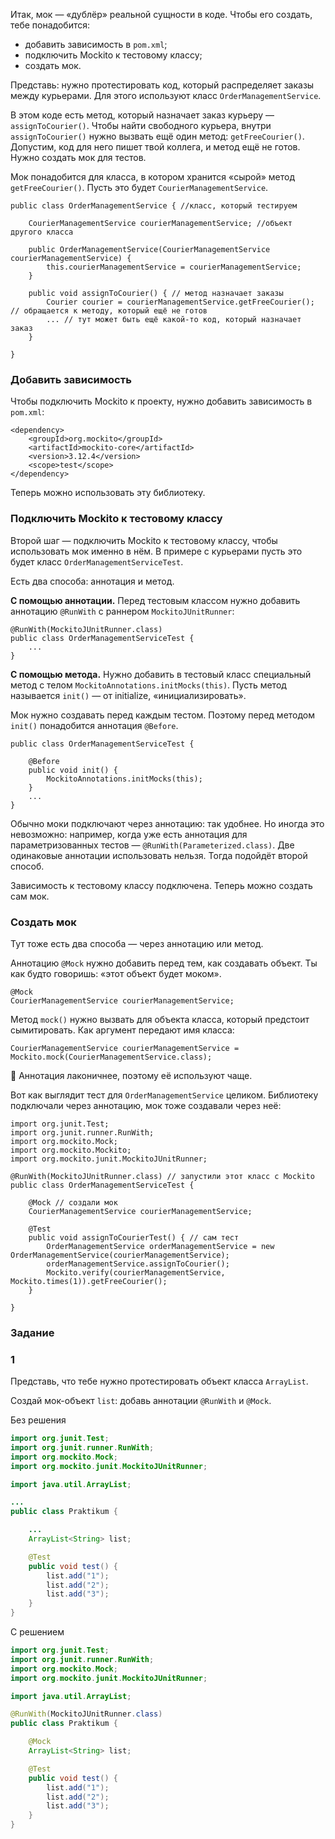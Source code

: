 Итак, мок — «дублёр» реальной сущности в коде. Чтобы его создать, тебе понадобится:

- добавить зависимость в `pom.xml`;
- подключить Mockito к тестовому классу;
- создать мок.

Представь: нужно протестировать код, который распределяет заказы между курьерами. Для этого используют класс `OrderManagementService`.

В этом коде есть метод, который назначает заказ курьеру — `assignToCourier()`. Чтобы найти свободного курьера, внутри `assignToCourier()` нужно вызвать ещё один метод: `getFreeCourier()`. Допустим, код для него пишет твой коллега, и метод ещё не готов. Нужно создать мок для тестов.

Мок понадобится для класса, в котором хранится «сырой» метод `getFreeCourier()`. Пусть это будет `CourierManagementService`.

```
public class OrderManagementService { //класс, который тестируем

    CourierManagementService courierManagementService; //объект другого класса
        
    public OrderManagementService(CourierManagementService courierManagementService) {
        this.courierManagementService = courierManagementService;
    }

    public void assignToCourier() { // метод назначает заказы
        Courier courier = courierManagementService.getFreeCourier(); // обращается к методу, который ещё не готов
        ... // тут может быть ещё какой-то код, который назначает заказ
    }

} 
```

### Добавить зависимость

Чтобы подключить Mockito к проекту, нужно добавить зависимость в `pom.xml`:
```
<dependency>
    <groupId>org.mockito</groupId>
    <artifactId>mockito-core</artifactId>
    <version>3.12.4</version>
    <scope>test</scope>
</dependency> 
```

Теперь можно использовать эту библиотеку.

### Подключить Mockito к тестовому классу

Второй шаг — подключить Mockito к тестовому классу, чтобы использовать мок именно в нём. В примере с курьерами пусть это будет класс `OrderManagementServiceTest`.

Есть два способа: аннотация и метод.

**С помощью аннотации.** Перед тестовым классом нужно добавить аннотацию `@RunWith` с раннером `MockitoJUnitRunner`:

```
@RunWith(MockitoJUnitRunner.class)
public class OrderManagementServiceTest {
    ...
} 
```

**С помощью метода.** Нужно добавить в тестовый класс специальный метод с телом `MockitoAnnotations.initMocks(this)`. Пусть метод называется `init()` — от initialize, «инициализировать».

Мок нужно создавать перед каждым тестом. Поэтому перед методом `init()` понадобится аннотация `@Before`.

```
public class OrderManagementServiceTest {
    
    @Before
    public void init() {
        MockitoAnnotations.initMocks(this);
    }
    ...
} 
```

Обычно моки подключают через аннотацию: так удобнее. Но иногда это невозможно: например, когда уже есть аннотация для параметризованных тестов — `@RunWith(Parameterized.class)`. Две одинаковые аннотации использовать нельзя. Тогда подойдёт второй способ.

Зависимость к тестовому классу подключена. Теперь можно создать сам мок.

### Создать мок

Тут тоже есть два способа — через аннотацию или метод.

Аннотацию `@Mock` нужно добавить перед тем, как создавать объект. Ты как будто говоришь: «этот объект будет моком».

```
@Mock
CourierManagementService courierManagementService; 
```

Метод `mock()` нужно вызвать для объекта класса, который предстоит сымитировать. Как аргумент передают имя класса:

```
CourierManagementService courierManagementService = Mockito.mock(CourierManagementService.class); 
```

📎 Аннотация лаконичнее, поэтому её используют чаще.

Вот как выглядит тест для `OrderManagementService` целиком. Библиотеку подключали через аннотацию, мок тоже создавали через неё:

```
import org.junit.Test;
import org.junit.runner.RunWith;
import org.mockito.Mock;
import org.mockito.Mockito;
import org.mockito.junit.MockitoJUnitRunner;

@RunWith(MockitoJUnitRunner.class) // запустили этот класс с Mockito
public class OrderManagementServiceTest {

    @Mock // создали мок
    CourierManagementService courierManagementService;

    @Test
    public void assignToCourierTest() { // сам тест
        OrderManagementService orderManagementService = new OrderManagementService(courierManagementService);
        orderManagementService.assignToCourier();
        Mockito.verify(courierManagementService, Mockito.times(1)).getFreeCourier();
    }

} 
```

### Задание
### 1

Представь, что тебе нужно протестировать объект класса `ArrayList`.

Создай мок-объект `list`: добавь аннотации `@RunWith` и `@Mock`.

Без решения

```java
import org.junit.Test;
import org.junit.runner.RunWith;
import org.mockito.Mock;
import org.mockito.junit.MockitoJUnitRunner;

import java.util.ArrayList;

...
public class Praktikum {

    ...
    ArrayList<String> list;

    @Test
    public void test() {
        list.add("1");
        list.add("2");
        list.add("3");
    }
}
```

С решением

```java
import org.junit.Test;
import org.junit.runner.RunWith;
import org.mockito.Mock;
import org.mockito.junit.MockitoJUnitRunner;

import java.util.ArrayList;

@RunWith(MockitoJUnitRunner.class)
public class Praktikum {

    @Mock
    ArrayList<String> list;

    @Test
    public void test() {
        list.add("1");
        list.add("2");
        list.add("3");
    }
}
```